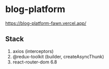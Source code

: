 # blog-platform
https://blog-platform-fawn.vercel.app/


## Stack
1. axios (interceptors)
2. @redux-toolkit (builder, createAsyncThunk)
3. react-router-dom 6.8


